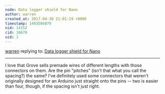 ```yaml
---
node: Data logger shield for Nano
author: warren
created_at: 2017-04-30 21:01:19 +0000
timestamp: 1493586079
nid: 14152
cid: 16670
uid: 1
---
```




[warren](../profile/warren) replying to: [Data logger shield for Nano](../notes/cfastie/04-30-2017/data-logger-shield-for-nano)

----
I love that Grove sells premade wires of different lengths with those connectors on them. Are the pin "pitches" (isn't that what you call the spacing?) the same? I've definitely used some connectors that weren't originally designed for an Arduino just straight onto the pins -- two is easier than four, though, if the spacing isn't just right.